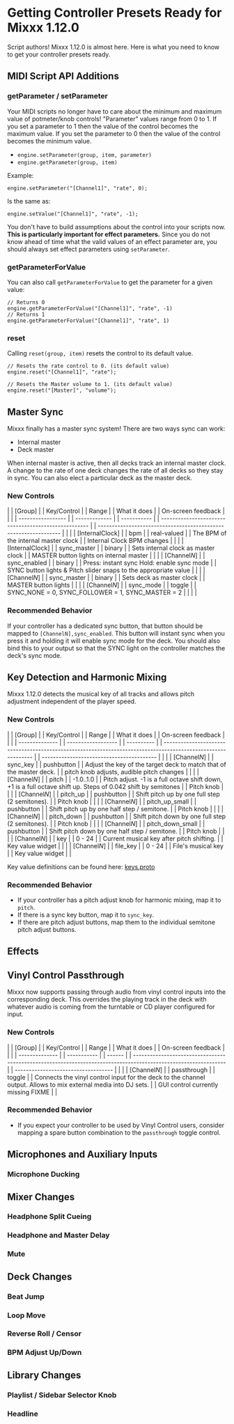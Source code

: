 # Getting Controller Presets Ready for Mixxx 1.12.0

Script authors\! Mixxx 1.12.0 is almost here. Here is what you need to
know to get your controller presets ready.

## MIDI Script API Additions

### getParameter / setParameter

Your MIDI scripts no longer have to care about the minimum and maximum
value of potmeter/knob controls\! "Parameter" values range from 0 to 1.
If you set a parameter to 1 then the value of the control becomes the
maximum value. If you set the parameter to 0 then the value of the
control becomes the minimum value.

  - `engine.setParameter(group, item, parameter)`
  - `engine.getParameter(group, item)`

Example:

    engine.setParameter("[Channel1]", "rate", 0);

Is the same as:

    engine.setValue("[Channel1]", "rate", -1);

You don't have to build assumptions about the control into your scripts
now. **This is particularly important for effect parameters.** Since you
do not know ahead of time what the valid values of an effect parameter
are, you should always set effect parameters using `setParameter`.

### getParameterForValue

You can also call `getParameterForValue` to get the parameter for a
given value:

    // Returns 0
    engine.getParameterForValue("[Channel1]", "rate", -1)
    // Returns 1
    engine.getParameterForValue("[Channel1]", "rate", 1)

### reset

Calling `reset(group, item)` resets the control to its default value.

    // Resets the rate control to 0. (its default value)
    engine.reset("[Channel1]", "rate");
    
    // Resets the Master volume to 1. (its default value)
    engine.reset("[Master]", "volume");

## Master Sync

Mixxx finally has a master sync system\! There are two ways sync can
work:

  - Internal master
  - Deck master

When internal master is active, then all decks track an internal master
clock. A change to the rate of one deck changes the rate of all decks so
they stay in sync. You can also elect a particular deck as the master
deck.

### New Controls

|  | \[Group\]         |  | Key/Control   |  | Range       |  | What it does                                         |  | On-screen feedback                                               |  |
|  | ----------------- |  | ------------- |  | ----------- |  | ---------------------------------------------------- |  | ---------------------------------------------------------------- |  |
|  | \[InternalClock\] |  | bpm           |  | real-valued |  | The BPM of the internal master clock                 |  | Internal Clock BPM changes                                       |  |
|  | \[InternalClock\] |  | sync\_master  |  | binary      |  | Sets internal clock as master clock                  |  | MASTER button lights on internal master                          |  |
|  | \[Channel*N*\]    |  | sync\_enabled |  | binary      |  | Press: instant sync Hold: enable sync mode           |  | SYNC button lights & Pitch slider snaps to the appropriate value |  |
|  | \[Channel*N*\]    |  | sync\_master  |  | binary      |  | Sets deck as master clock                            |  | MASTER button lights                                             |  |
|  | \[Channel*N*\]    |  | sync\_mode    |  | toggle      |  | SYNC\_NONE = 0, SYNC\_FOLLOWER = 1, SYNC\_MASTER = 2 |  |                                                                  |  |

### Recommended Behavior

If your controller has a dedicated sync button, that button should be
mapped to `[ChannelN],sync_enabled`. This button will instant sync when
you press it and holding it will enable sync mode for the deck. You
should also bind this to your output so that the SYNC light on the
controller matches the deck's sync mode.

## Key Detection and Harmonic Mixing

Mixxx 1.12.0 detects the musical key of all tracks and allows pitch
adjustment independent of the player speed.

### New Controls

|  | \[Group\]      |  | Key/Control        |  | Range      |  | What it does                                                                                                  |  | On-screen feedback                        |  |
|  | -------------- |  | ------------------ |  | ---------- |  | ------------------------------------------------------------------------------------------------------------- |  | ----------------------------------------- |  |
|  | \[Channel*N*\] |  | sync\_key          |  | pushbutton |  | Adjust the key of the target deck to match that of the master deck.                                           |  | pitch knob adjusts, audible pitch changes |  |
|  | \[Channel*N*\] |  | pitch              |  | \-1.0..1.0 |  | Pitch adjust. -1 is a full octave shift down, +1 is a full octave shift up. Steps of 0.042 shift by semitones |  | Pitch knob                                |  |
|  | \[Channel*N*\] |  | pitch\_up          |  | pushbutton |  | Shift pitch up by one full step (2 semitones).                                                                |  | Pitch knob                                |  |
|  | \[Channel*N*\] |  | pitch\_up\_small   |  | pushbutton |  | Shift pitch up by one half step / semitone.                                                                   |  | Pitch knob                                |  |
|  | \[Channel*N*\] |  | pitch\_down        |  | pushbutton |  | Shift pitch down by one full step (2 semitones).                                                              |  | Pitch knob                                |  |
|  | \[Channel*N*\] |  | pitch\_down\_small |  | pushbutton |  | Shift pitch down by one half step / semitone.                                                                 |  | Pitch knob                                |  |
|  | \[Channel*N*\] |  | key                |  | 0 - 24     |  | Current musical key after pitch shifting.                                                                     |  | Key value widget                          |  |
|  | \[Channel*N*\] |  | file\_key          |  | 0 - 24     |  | File's musical key                                                                                            |  | Key value widget                          |  |

Key value definitions can be found here:
[keys.proto](https://github.com/mixxxdj/mixxx/blob/master/src/proto/keys.proto#L11)

### Recommended Behavior

  - If your controller has a pitch adjust knob for harmonic mixing, map
    it to `pitch`. 
  - If there is a sync key button, map it to `sync_key`.
  - If there are pitch adjust buttons, map them to the individual
    semitone pitch adjust buttons.

## Effects

## Vinyl Control Passthrough

Mixxx now supports passing through audio from vinyl control inputs into
the corresponding deck. This overrides the playing track in the deck
with whatever audio is coming from the turntable or CD player configured
for input.

### New Controls

|  | \[Group\]      |  | Key/Control |  | Range  |  | What it does                                                                                                    |  | On-screen feedback                  |  |
|  | -------------- |  | ----------- |  | ------ |  | --------------------------------------------------------------------------------------------------------------- |  | ----------------------------------- |  |
|  | \[Channel*N*\] |  | passthrough |  | toggle |  | Connects the vinyl control input for the deck to the channel output. Allows to mix external media into DJ sets. |  | GUI control currently missing FIXME |  |

### Recommended Behavior

  - If you expect your controller to be used by Vinyl Control users,
    consider mapping a spare button combination to the `passthrough`
    toggle control.

## Microphones and Auxiliary Inputs

### Microphone Ducking

## Mixer Changes

### Headphone Split Cueing

### Headphone and Master Delay

### Mute

## Deck Changes

### Beat Jump

### Loop Move

### Reverse Roll / Censor

### BPM Adjust Up/Down

## Library Changes

### Playlist / Sidebar Selector Knob

### Headline
